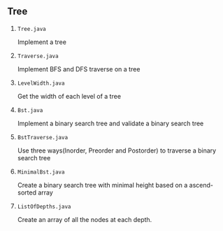 ## Tree

1. `Tree.java`

   Implement a tree

2. `Traverse.java`

   Implement BFS and DFS traverse on a tree

3. `LevelWidth.java`

   Get the width of each level of a tree

4. `Bst.java`

   Implement a binary search tree and validate a binary search tree

5. `BstTraverse.java`

   Use three ways(Inorder, Preorder and Postorder) to traverse a binary search tree

6. `MinimalBst.java`

   Create a binary search tree with minimal height based on a ascend-sorted array

7. `ListOfDepths.java`

   Create an array of all the nodes at each depth.
